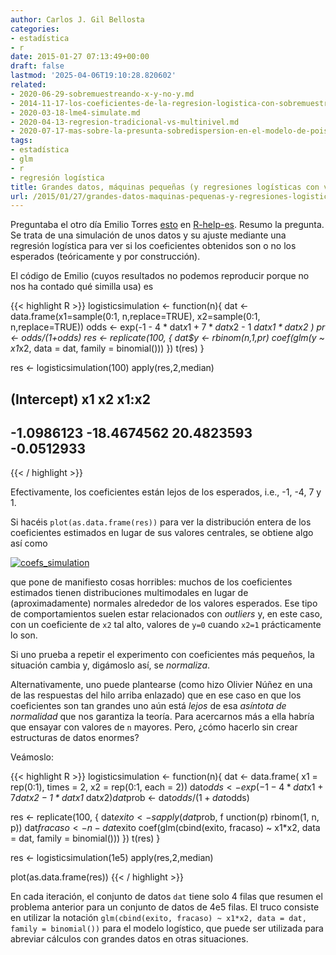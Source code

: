 ```yaml
---
author: Carlos J. Gil Bellosta
categories:
- estadística
- r
date: 2015-01-27 07:13:49+00:00
draft: false
lastmod: '2025-04-06T19:10:28.820602'
related:
- 2020-06-29-sobremuestreando-x-y-no-y.md
- 2014-11-17-los-coeficientes-de-la-regresion-logistica-con-sobremuestreo.md
- 2020-03-18-lme4-simulate.md
- 2020-04-13-regresion-tradicional-vs-multinivel.md
- 2020-07-17-mas-sobre-la-presunta-sobredispersion-en-el-modelo-de-poisson.md
tags:
- estadística
- glm
- r
- regresión logística
title: Grandes datos, máquinas pequeñas (y regresiones logísticas con variables categóricas)
url: /2015/01/27/grandes-datos-maquinas-pequenas-y-regresiones-logisticas-con-variables-categoricas/
---
```


Preguntaba el otro día Emilio Torres [esto](https://stat.ethz.ch/pipermail/r-help-es/2015-January/008447.html) en [R-help-es](https://stat.ethz.ch/mailman/listinfo/r-help-es). Resumo la pregunta. Se trata de una simulación de unos datos y su ajuste mediante una regresión logística para ver si los coeficientes obtenidos son o no los esperados (teóricamente y por construcción).

El código de Emilio (cuyos resultados no podemos reproducir porque no nos ha contado qué similla usa) es


{{< highlight R >}}
logisticsimulation <- function(n){
  dat <- data.frame(x1=sample(0:1, n,replace=TRUE),
                    x2=sample(0:1, n,replace=TRUE))
  odds <- exp(-1 - 4 * dat$x1 + 7*dat$x2 - 1 *dat$x1* dat$x2 )
  pr <- odds/(1+odds)
  res <- replicate(100, {
    dat$y <- rbinom(n,1,pr)
    coef(glm(y ~ x1*x2, data = dat, family = binomial()))
  })
  t(res)
}

res <- logisticsimulation(100)
apply(res,2,median)
## (Intercept)          x1          x2       x1:x2
## -1.0986123 -18.4674562  20.4823593  -0.0512933
{{< / highlight >}}

Efectivamente, los coeficientes están lejos de los esperados, i.e., -1, -4, 7 y 1.

Si hacéis `plot(as.data.frame(res))` para ver la distribución entera de los coeficientes estimados en lugar de sus valores centrales, se obtiene algo así como

[![coefs_simulation](/wp-uploads/2015/01/coefs_simulation.png#center)
](/wp-uploads/2015/01/coefs_simulation.png#center)

que pone de manifiesto cosas horribles: muchos de los coeficientes estimados tienen distribuciones multimodales en lugar de (aproximadamente) normales alrededor de los valores esperados. Ese tipo de comportamientos suelen estar relacionados con _outliers_ y, en este caso, con un coeficiente de `x2` tal alto, valores de `y=0` cuando `x2=1` prácticamente lo son.

Si uno prueba a repetir el experimento con coeficientes más pequeños, la situación cambia y, digámoslo así, se _normaliza_.

Alternativamente, uno puede plantearse (como hizo Olivier Núñez en una de las respuestas del hilo arriba enlazado) que en ese caso en que los coeficientes son tan grandes uno aún está _lejos_ de esa _asíntota de normalidad_ que nos garantiza la teoría. Para acercarnos más a ella habría que ensayar con valores de `n` mayores. Pero, ¿cómo hacerlo sin crear estructuras de datos enormes?

Veámoslo:

{{< highlight R >}}
logisticsimulation <- function(n){
  dat <- data.frame(
    x1 = rep(0:1),
    times = 2,
    x2 = rep(0:1, each = 2))
  dat$odds <- exp(-1 - 4 * dat$x1 + 7*dat$x2 - 1 *dat$x1* dat$x2 )
  dat$prob <- dat$odds / (1 + dat$odds)

  res <- replicate(100, {
    dat$exito   <- sapply(dat$prob, f
      unction(p) rbinom(1, n, p))
    dat$fracaso <- n - dat$exito
    coef(glm(cbind(exito, fracaso) ~ x1*x2,
      data = dat, family = binomial()))
  })
  t(res)
}

res <- logisticsimulation(1e5)
apply(res,2,median)

plot(as.data.frame(res))
{{< / highlight >}}


En cada iteración, el conjunto de datos `dat` tiene solo 4 filas que resumen el problema anterior para un conjunto de datos de 4e5 filas. El truco consiste en utilizar la notación `glm(cbind(exito, fracaso) ~ x1*x2, data = dat, family = binomial())` para el modelo logístico, que puede ser utilizada para abreviar cálculos con grandes datos en otras situaciones.